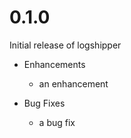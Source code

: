 # 0.1.0

Initial release of logshipper

* Enhancements
  * an enhancement

* Bug Fixes
  * a bug fix
